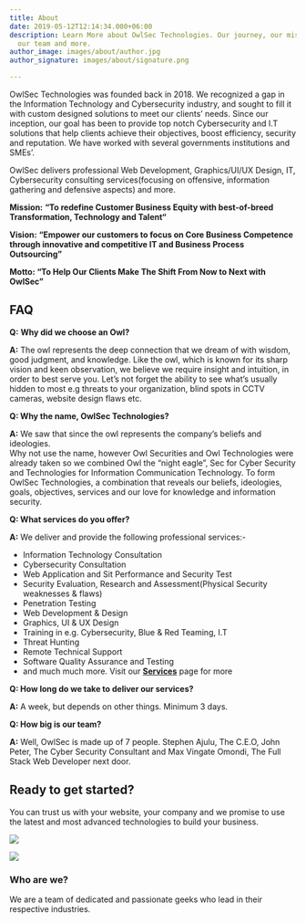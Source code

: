```yaml
---
title: About
date: 2019-05-12T12:14:34.000+06:00
description: Learn More about OwlSec Technologies. Our journey, our mission, our vision,
  our team and more.
author_image: images/about/author.jpg
author_signature: images/about/signature.png

---
```

OwlSec Technologies was founded back in 2018. We recognized a gap in the Information Technology and Cybersecurity industry, and sought to fill it with custom designed solutions to meet our clients’ needs. Since our inception, our goal has been to provide top notch Cybersecurity and I.T solutions that help clients achieve their objectives, boost efficiency, security and reputation. We have worked with several governments institutions and SMEs’.

OwlSec delivers professional Web Development, Graphics/UI/UX Design, IT, Cybersecurity consulting services(focusing on offensive, information gathering and defensive aspects) and more.

**Mission:** **“To redefine Customer Business Equity with best-of-breed Transformation, Technology and Talent“**

**Vision:** **“Empower our customers to focus on Core Business Competence through innovative and competitive IT and Business Process Outsourcing”**

**Motto: “To Help Our Clients Make The Shift From Now to Next with OwlSec”**

## FAQ

**Q:** **Why did we choose an Owl?**

**A:** The owl represents the deep connection that we dream of with wisdom, good judgment, and knowledge. Like the owl, which is known for its sharp vision and keen observation, we believe we require insight and intuition, in order to best serve you. Let’s not forget the ability to see what’s usually hidden to most e.g threats to your organization, blind spots in CCTV cameras, website design flaws etc.

**Q: Why the name, OwlSec Technologies?**

**A:** We saw that since the owl represents the company’s beliefs and ideologies.  
 Why not use the name, however Owl Securities and Owl Technologies were already taken so we combined Owl the “night eagle”, Sec for Cyber Security and Technologies for Information Communication Technology. To form OwlSec Technologies, a combination that reveals our beliefs, ideologies, goals, objectives, services and our love for knowledge and information security.

**Q: What services do you offer?**

**A:** We deliver and provide the following professional services:-

* Information Technology Consultation
* Cybersecurity Consultation
* Web Application and Sit Performance and Security Test
* Security Evaluation, Research and Assessment(Physical Security weaknesses & flaws)
* Penetration Testing
* Web Development & Design
* Graphics, UI & UX Design
* Training in e.g. Cybersecurity, Blue & Red Teaming, I.T
* Threat Hunting
* Remote Technical Support
* Software Quality Assurance and Testing
* and much much more. Visit our [**Services**](https://owlsectechnologies.co.ke/about/) page for more

**Q: How long do we take to deliver our services?**

**A:** A week, but depends on other things. Minimum 3 days.

**Q: How big is our team?**

**A:** Well, OwlSec is made up of 7 people. Stephen Ajulu, The C.E.O, John Peter, The Cyber Security Consultant and Max Vingate Omondi, The Full Stack Web Developer next door.

## Ready to get started?

You can trust us with your website, your company and we promise to use the latest and most advanced technologies to build your business.

![](https://d33wubrfki0l68.cloudfront.net/4b8707a4bb514ec2268ef3943e0c6b7d0892621a/2a7fd/images/jamstack.png)

![](https://d33wubrfki0l68.cloudfront.net/a0f652101f987ef42782f40c285ea98409b4d724/0a245/images/website-softwares-1024x87.png)

### Who are we?

We are a team of dedicated and passionate geeks who lead in their respective industries.